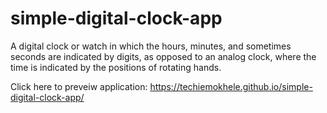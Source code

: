 # simple-digital-clock-app

A digital clock or watch in which the hours, minutes, and sometimes seconds are indicated by digits, as opposed to an analog clock, where the time is indicated by the positions of rotating hands.

Click here to preveiw application: https://techiemokhele.github.io/simple-digital-clock-app/
